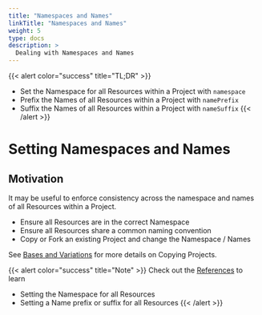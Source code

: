 ```yaml
---
title: "Namespaces and Names"
linkTitle: "Namespaces and Names"
weight: 5
type: docs
description: >
  Dealing with Namespaces and Names
---
```



{{< alert color="success" title="TL;DR" >}}
- Set the Namespace for all Resources within a Project with `namespace`
- Prefix the Names of all Resources within a Project with `namePrefix`
- Suffix the Names of all Resources within a Project with `nameSuffix`
{{< /alert >}}

# Setting Namespaces and Names

## Motivation

It may be useful to enforce consistency across the namespace and names of all Resources within
a Project.

- Ensure all Resources are in the correct Namespace
- Ensure all Resources share a common naming convention
- Copy or Fork an existing Project and change the Namespace / Names

See [Bases and Variations]() for more details on Copying Projects.


{{< alert color="success" title="Note" >}}
Check out the [References](../../../references) to learn
- Setting the Namespace for all Resources
- Setting a Name prefix or suffix for all Resources
{{< /alert >}}
